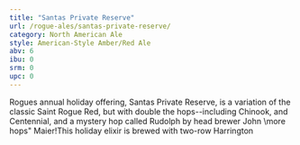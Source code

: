 ```yaml
---
title: "Santas Private Reserve"
url: /rogue-ales/santas-private-reserve/
category: North American Ale
style: American-Style Amber/Red Ale
abv: 6
ibu: 0
srm: 0
upc: 0
---
```

Rogues annual holiday offering, Santas Private Reserve, is a variation of the classic Saint Rogue Red, but with double the hops--including Chinook, and Centennial, and a mystery hop called Rudolph by head brewer John \more hops\" Maier!This holiday elixir is brewed with two-row Harrington
